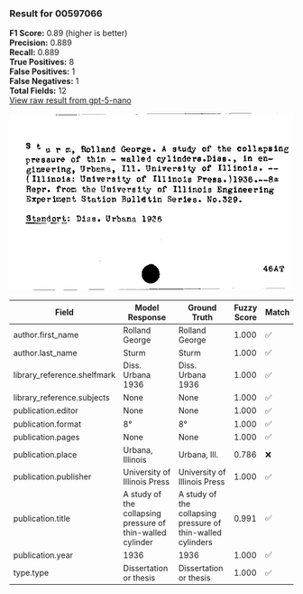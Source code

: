 ### Result for 00597066
**F1 Score:** 0.89 (higher is better)<br>**Precision:** 0.889<br>**Recall:** 0.889<br>**True Positives:** 8<br>**False Positives:** 1<br>**False Negatives:** 1<br>**Total Fields:** 12<br>[View raw result from gpt-5-nano](https://github.com/RISE-UNIBAS/humanities_data_benchmark/blob/main/results/2025-10-01/T0167/request_T0167_00597066.json)

<img src="https://github.com/RISE-UNIBAS/humanities_data_benchmark/blob/main/benchmarks/zettelkatalog/images/00597066.jpg?raw=true" alt="00597066" width="600px">

| Field | Model Response | Ground Truth | Fuzzy Score | Match |
|-------|----------------|--------------|-------------|-------|
| author.first_name | Rolland George | Rolland George | 1.000 | ✅ |
| author.last_name | Sturm | Sturm | 1.000 | ✅ |
| library_reference.shelfmark | Diss. Urbana 1936 | Diss. Urbana 1936 | 1.000 | ✅ |
| library_reference.subjects | None | None | 1.000 | ✅ |
| publication.editor | None | None | 1.000 | ✅ |
| publication.format | 8° | 8° | 1.000 | ✅ |
| publication.pages | None | None | 1.000 | ✅ |
| publication.place | Urbana, Illinois | Urbana, Ill. | 0.786 | ❌ |
| publication.publisher | University of Illinois Press | University of Illinois Press | 1.000 | ✅ |
| publication.title | A study of the collapsing pressure of thin-walled cylinder | A study of the collapsing pressure of thin-walled cylinders | 0.991 | ✅ |
| publication.year | 1936 | 1936 | 1.000 | ✅ |
| type.type | Dissertation or thesis | Dissertation or thesis | 1.000 | ✅ |
